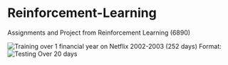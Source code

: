 # Reinforcement-Learning
Assignments and Project from Reinforcement Learning (6890)

![Training over 1 financial year on Netflix 2002-2003 (252 days)](/512x40_no_vol_yes_holdings_closediffreward/train.png)
Format: ![Testing Over 20 days](/512x40_no_vol_yes_holdings_closediffreward/test.png)

